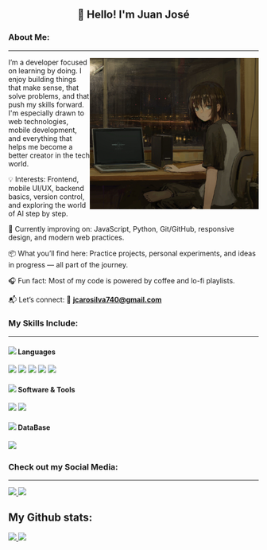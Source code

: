 <h2 align="center">👋 Hello! I'm Juan José</h2>

### About Me:
------
<!-- Imagen decorativa al lado derecho -->
<img align="right" src="https://github.com/I-am-vishalmaurya/I-am-vishalmaurya/blob/main/cropped_image.png" alt="Unfortunately I didn't find the author of the pic, feel to open a pull request if found" width="340" />

<!-- Descripción personal -->
I’m a developer focused on learning by doing. I enjoy building things that make sense, that solve problems, and that push my skills forward. I'm especially drawn to web technologies, mobile development, and everything that helps me become a better creator in the tech world.

💡 Interests:
Frontend, mobile UI/UX, backend basics, version control, and exploring the world of AI step by step.

🌱 Currently improving on:
JavaScript, Python, Git/GitHub, responsive design, and modern web practices.

📦 What you’ll find here:
Practice projects, personal experiments, and ideas in progress — all part of the journey.

🎧 Fun fact: Most of my code is powered by coffee and lo-fi playlists.

📬 Let’s connect:
📧 **jcarosilva740@gmail.com**

### My Skills Include:
------

<!-- Lenguajes de programación -->
<h4>
<picture> <img src = "https://github.com/7oSkaaa/7oSkaaa/blob/main/Images/Programming_Languages.gif?raw=true" width = 30px>  </picture> Languages
</h4>
<span> 
  <img src="https://img.shields.io/badge/HTML5-E34F26?style=for-the-badge&logo=html5&logoColor=white">
  <img src="https://img.shields.io/badge/CSS3-1572B6?style=for-the-badge&logo=css3&logoColor=white">
  <img src="https://img.shields.io/badge/JavaScript-F7DF1E?style=for-the-badge&logo=javascript&logoColor=black">
  <img src="https://img.shields.io/badge/PHP-777BB4?style=for-the-badge&logo=php&logoColor=white">
  <img src="https://img.shields.io/badge/python-3670A0?style=for-the-badge&logo=python&logoColor=ffdd54">
</span>

<!-- Herramientas de software -->
<h4> 
  <picture> <img src = "https://github.com/7oSkaaa/7oSkaaa/blob/main/Images/Software_Tools.gif?raw=true" width = 30px>  </picture> Software & Tools 
</h4>
<span>
  <img src="https://img.shields.io/badge/git-%23F05033.svg?style=for-the-badge&logo=git&logoColor=white">
  <img src="https://img.shields.io/badge/github-%23121011.svg?style=for-the-badge&logo=github&logoColor=white">
</span>

<!-- Base de datos -->
<h4> 
  <picture> <img src = "https://github.com/7oSkaaa/7oSkaaa/blob/main/Images/CP_PS.gif?raw=true" width = 30px>  </picture> DataBase 
</h4>
<span>
  <img src="https://img.shields.io/badge/mysql-4479A1.svg?style=for-the-badge&logo=mysql&logoColor=white">
</span>

### Check out my Social Media:
------

<!-- Redes sociales -->
<a href="https://www.instagram.com/jjcs_chepe_/">
 <img src="https://img.shields.io/badge/Instagram-%23E4405F.svg?style=for-the-badge&logo=Instagram&logoColor=white">
</a>
<a href="https://www.tiktok.com/@juan.jos449">
 <img src="https://img.shields.io/badge/TikTok-%23000000.svg?style=for-the-badge&logo=TikTok&logoColor=white">
</a>

## My Github stats:

<!-- Estadísticas de GitHub -->
<div>
<a href="https://github.com/JuanChepe-ship-it">
<img height="180em" src="https://github-readme-stats.vercel.app/api?username=JuanChepe-ship-it&show_icons=true&theme=default&include_all_commits=true&count_private=true"/>
<img height="180em" src="https://github-readme-stats.vercel.app/api/top-langs/?username=JuanChepe-ship-it&layout=compact&langs_count=7&theme=default"/></a>
</div>
